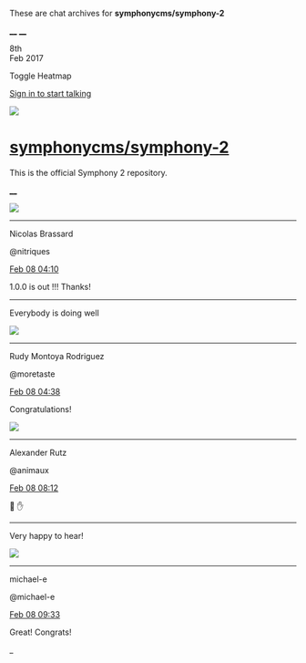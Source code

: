 These are chat archives for **symphonycms/symphony-2**

[__](/symphonycms/symphony-2/archives/2017/02/09)
[__](/symphonycms/symphony-2/archives/2017/02/07)

8th  
Feb 2017

Toggle Heatmap

[Sign in to start talking](/login?action=login&button=archive-login)

![](https://avatars-02.gitter.im/group/iv/3/57542c45c43b8c601977197e?s=48)

#  [symphonycms/symphony-2](/symphonycms/symphony-2)

This is the official Symphony 2 repository.

[ __ ](/orgs/symphonycms/rooms "More symphonycms rooms" )

![](https://avatars1.githubusercontent.com/u/771169?v=3&s=30)

__ __

Nicolas Brassard

@nitriques

[Feb 08
04:10](https://gitter.im/symphonycms/symphony-2?at=589a9a43de504908229e2e6b ""
)

1.0.0 is out !!! Thanks!

__ __

Everybody is doing well

![](https://avatars2.githubusercontent.com/u/857982?v=3&s=30)

__ __

Rudy Montoya Rodriguez

@moretaste

[Feb 08
04:38](https://gitter.im/symphonycms/symphony-2?at=589aa0d1de504908229e4809 ""
)

Congratulations!

![](https://avatars2.githubusercontent.com/u/446874?v=3&s=30)

__ __

Alexander Rutz

@animaux

[Feb 08
08:12](https://gitter.im/symphonycms/symphony-2?at=589ad3011465c46a56387a01 ""
)

:baby: :hand:

__ __

Very happy to hear!

![](https://avatars2.githubusercontent.com/u/40072?v=3&s=30)

__ __

michael-e

@michael-e

[Feb 08
09:33](https://gitter.im/symphonycms/symphony-2?at=589ae5eef045df0a221ed491 ""
)

Great! Congrats!

_

